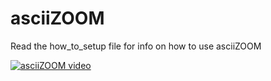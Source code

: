 # asciiZOOM
Read the how_to_setup file for info on how to use asciiZOOM

[![asciiZOOM video](http://img.youtube.com/vi/g4YCxM5STj0/0.jpg)](http://www.youtube.com/watch?v=g4YCxM5STj0 "asciiZOOM: Text-based Video Conferencing")
